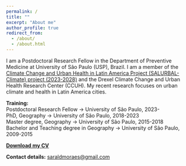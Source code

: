 ```yaml
---
permalink: /
title: ""
excerpt: "About me"
author_profile: true
redirect_from: 
  - /about/
  - /about.html
---
```




I am a Postdoctoral Research Fellow in the Department of Preventive Medicine at University of São Paulo (USP), Brazil. I am a member of the [Climate Change and Urban Health in Latin America Project (SALURBAL-Climate) project (2023-2028)](https://drexel.edu/lac/salurbal/climate/) and the Drexel Climate Change and Urban Health Research Center (CCUH). My recent research focuses on urban climate and health in Latin America cities.


**Training:**    
Postdoctoral Research Fellow →  University of São Paulo, 2023-  
PhD, Geography →  University of São Paulo, 2018-2023  
Master degree, Geography →  University of São Paulo, 2015-2018  
Bachelor and Teaching degree in Geography → University of São Paulo, 2009-2015  




[**Download my CV**](https://drive.google.com/file/d/1U-ctn0pq2dlP2unxoadOmIoAEO3R0XWc/view?usp=sharing)



**Contact details:**
saraldmoraes@gmail.com




